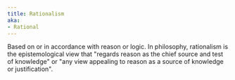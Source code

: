 ```yaml
---
title: Rationalism
aka:
- Rational
---
```

Based on or in accordance with reason or logic. In philosophy, rationalism is the epistemological view that "regards reason as the chief source and test of knowledge" or "any view appealing to reason as a source of knowledge or justification".
